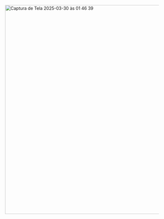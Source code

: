 <img width="684" alt="Captura de Tela 2025-03-30 às 01 46 39" src="https://github.com/user-attachments/assets/89274a2a-0208-4ba3-b041-5a5151e292ef" />
